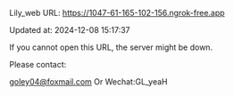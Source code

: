 Lily_web URL: https://1047-61-165-102-156.ngrok-free.app

Updated at: 2024-12-08 15:17:37

If you cannot open this URL, the server might be down.

Please contact: 

goley04@foxmail.com Or Wechat:GL_yeaH